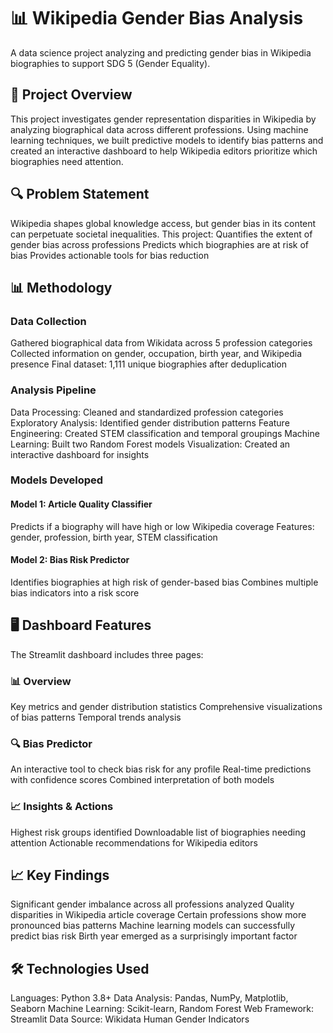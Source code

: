 # 📊 Wikipedia Gender Bias Analysis
A data science project analyzing and predicting gender bias in Wikipedia biographies to support SDG 5 (Gender Equality).

## 🎯 Project Overview
This project investigates gender representation disparities in Wikipedia by analyzing biographical data across different professions. Using machine learning techniques, we built predictive models to identify bias patterns and created an interactive dashboard to help Wikipedia editors prioritize which biographies need attention.

## 🔍 Problem Statement
Wikipedia shapes global knowledge access, but gender bias in its content can perpetuate societal inequalities. This project:
Quantifies the extent of gender bias across professions
Predicts which biographies are at risk of bias
Provides actionable tools for bias reduction

## 📊 Methodology
### Data Collection

Gathered biographical data from Wikidata across 5 profession categories
Collected information on gender, occupation, birth year, and Wikipedia presence
Final dataset: 1,111 unique biographies after deduplication

### Analysis Pipeline

Data Processing: Cleaned and standardized profession categories
Exploratory Analysis: Identified gender distribution patterns
Feature Engineering: Created STEM classification and temporal groupings
Machine Learning: Built two Random Forest models
Visualization: Created an interactive dashboard for insights

### Models Developed
#### Model 1: Article Quality Classifier

Predicts if a biography will have high or low Wikipedia coverage
Features: gender, profession, birth year, STEM classification

#### Model 2: Bias Risk Predictor

Identifies biographies at high risk of gender-based bias
Combines multiple bias indicators into a risk score

## 🖥️ Dashboard Features
The Streamlit dashboard includes three pages:

### 📊 Overview

Key metrics and gender distribution statistics
Comprehensive visualizations of bias patterns
Temporal trends analysis


### 🔍 Bias Predictor

An interactive tool to check bias risk for any profile
Real-time predictions with confidence scores
Combined interpretation of both models


### 📈 Insights & Actions

Highest risk groups identified
Downloadable list of biographies needing attention
Actionable recommendations for Wikipedia editors

## 📈 Key Findings

Significant gender imbalance across all professions analyzed
Quality disparities in Wikipedia article coverage
Certain professions show more pronounced bias patterns
Machine learning models can successfully predict bias risk
Birth year emerged as a surprisingly important factor

## 🛠️ Technologies Used

Languages: Python 3.8+
Data Analysis: Pandas, NumPy, Matplotlib, Seaborn
Machine Learning: Scikit-learn, Random Forest
Web Framework: Streamlit
Data Source: Wikidata Human Gender Indicators

